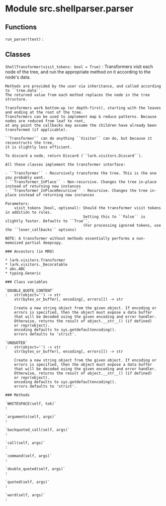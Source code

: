 Module src.shellparser.parser
=============================

Functions
---------

    
`run_parser(text)`
:   

Classes
-------

`ShellTransformer(visit_tokens: bool = True)`
:   Transformers visit each node of the tree, and run the appropriate method on it according to the node's data.
    
    Methods are provided by the user via inheritance, and called according to ``tree.data``.
    The returned value from each method replaces the node in the tree structure.
    
    Transformers work bottom-up (or depth-first), starting with the leaves and ending at the root of the tree.
    Transformers can be used to implement map & reduce patterns. Because nodes are reduced from leaf to root,
    at any point the callbacks may assume the children have already been transformed (if applicable).
    
    ``Transformer`` can do anything ``Visitor`` can do, but because it reconstructs the tree,
    it is slightly less efficient.
    
    To discard a node, return Discard (``lark.visitors.Discard``).
    
    All these classes implement the transformer interface:
    
    - ``Transformer`` - Recursively transforms the tree. This is the one you probably want.
    - ``Transformer_InPlace`` - Non-recursive. Changes the tree in-place instead of returning new instances
    - ``Transformer_InPlaceRecursive`` - Recursive. Changes the tree in-place instead of returning new instances
    
    Parameters:
        visit_tokens (bool, optional): Should the transformer visit tokens in addition to rules.
                                       Setting this to ``False`` is slightly faster. Defaults to ``True``.
                                       (For processing ignored tokens, use the ``lexer_callbacks`` options)
    
    NOTE: A transformer without methods essentially performs a non-memoized partial deepcopy.

    ### Ancestors (in MRO)

    * lark.visitors.Transformer
    * lark.visitors._Decoratable
    * abc.ABC
    * typing.Generic

    ### Class variables

    `DOUBLE_QUOTE_CONTENT`
    :   str(object='') -> str
        str(bytes_or_buffer[, encoding[, errors]]) -> str
        
        Create a new string object from the given object. If encoding or
        errors is specified, then the object must expose a data buffer
        that will be decoded using the given encoding and error handler.
        Otherwise, returns the result of object.__str__() (if defined)
        or repr(object).
        encoding defaults to sys.getdefaultencoding().
        errors defaults to 'strict'.

    `UNQUOTED`
    :   str(object='') -> str
        str(bytes_or_buffer[, encoding[, errors]]) -> str
        
        Create a new string object from the given object. If encoding or
        errors is specified, then the object must expose a data buffer
        that will be decoded using the given encoding and error handler.
        Otherwise, returns the result of object.__str__() (if defined)
        or repr(object).
        encoding defaults to sys.getdefaultencoding().
        errors defaults to 'strict'.

    ### Methods

    `WHITESPACE(self, tok)`
    :

    `arguments(self, args)`
    :

    `backquoted_call(self, args)`
    :

    `call(self, args)`
    :

    `command(self, args)`
    :

    `double_quoted(self, args)`
    :

    `quoted(self, args)`
    :

    `word(self, args)`
    :